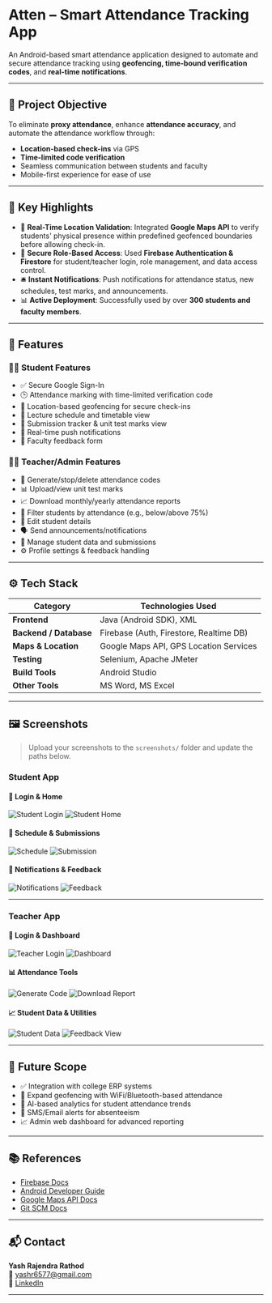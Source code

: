 # Atten – Smart Attendance Tracking App

An Android-based smart attendance application designed to automate and secure attendance tracking using **geofencing, time-bound verification codes**, and **real-time notifications**.

---

## 🚀 Project Objective

To eliminate **proxy attendance**, enhance **attendance accuracy**, and automate the attendance workflow through:
- **Location-based check-ins** via GPS
- **Time-limited code verification**
- Seamless communication between students and faculty
- Mobile-first experience for ease of use

---

## 🧠 Key Highlights

- 📍 **Real-Time Location Validation**: Integrated **Google Maps API** to verify students' physical presence within predefined geofenced boundaries before allowing check-in.
- 🔐 **Secure Role-Based Access**: Used **Firebase Authentication & Firestore** for student/teacher login, role management, and data access control.
- 🛎️ **Instant Notifications**: Push notifications for attendance status, new schedules, test marks, and announcements.
- 📊 **Active Deployment**: Successfully used by over **300 students and faculty members**.

---

## 🧩 Features

### 🧑‍🎓 Student Features
- ✅ Secure Google Sign-In
- 🕒 Attendance marking with time-limited verification code
- 📍 Location-based geofencing for secure check-ins
- 📅 Lecture schedule and timetable view
- 🧾 Submission tracker & unit test marks view
- 🔔 Real-time push notifications
- 📝 Faculty feedback form

### 👨‍🏫 Teacher/Admin Features
- 🧾 Generate/stop/delete attendance codes
- 📊 Upload/view unit test marks
- 📈 Download monthly/yearly attendance reports
- 🎯 Filter students by attendance (e.g., below/above 75%)
- 🔄 Edit student details
- 🗣️ Send announcements/notifications
- 🧰 Manage student data and submissions
- ⚙️ Profile settings & feedback handling

---

## ⚙️ Tech Stack

| Category              | Technologies Used                          |
|-----------------------|---------------------------------------------|
| **Frontend**          | Java (Android SDK), XML                    |
| **Backend / Database**| Firebase (Auth, Firestore, Realtime DB)   |
| **Maps & Location**   | Google Maps API, GPS Location Services     |
| **Testing**           | Selenium, Apache JMeter          |
| **Build Tools**       | Android Studio                             |
| **Other Tools**       | MS Word, MS Excel                          |

---

## 🖼️ Screenshots

> Upload your screenshots to the `screenshots/` folder and update the paths below.

### Student App
#### 🔐 Login & Home
![Student Login](screenshots/student_login.png)
![Student Home](screenshots/student_home.png)

#### 📅 Schedule & Submissions
![Schedule](screenshots/student_schedule.png)
![Submission](screenshots/student_submission.png)

#### 🔔 Notifications & Feedback
![Notifications](screenshots/student_notifications.png)
![Feedback](screenshots/student_feedback.png)

---

### Teacher App
#### 🔐 Login & Dashboard
![Teacher Login](screenshots/teacher_login.png)
![Dashboard](screenshots/teacher_dashboard.png)

#### 📊 Attendance Tools
![Generate Code](screenshots/generate_code.png)
![Download Report](screenshots/download_report.png)

#### 📈 Student Data & Utilities
![Student Data](screenshots/student_data.png)
![Feedback View](screenshots/teacher_feedback.png)

---

## 🔮 Future Scope

- ✅ Integration with college ERP systems
- 📍 Expand geofencing with WiFi/Bluetooth-based attendance
- 🧠 AI-based analytics for student attendance trends
- 📢 SMS/Email alerts for absenteeism
- 📈 Admin web dashboard for advanced reporting

---

## 📚 References

- [Firebase Docs](https://firebase.google.com/docs)
- [Android Developer Guide](https://developer.android.com/guide)
- [Google Maps API Docs](https://developers.google.com/maps/documentation)
- [Git SCM Docs](https://git-scm.com/docs/git)

---

## 📬 Contact

**Yash Rajendra Rathod**  
📧 yashr6577@gmail.com  
🔗 [LinkedIn](https://www.linkedin.com/in/yashrathod)

---
